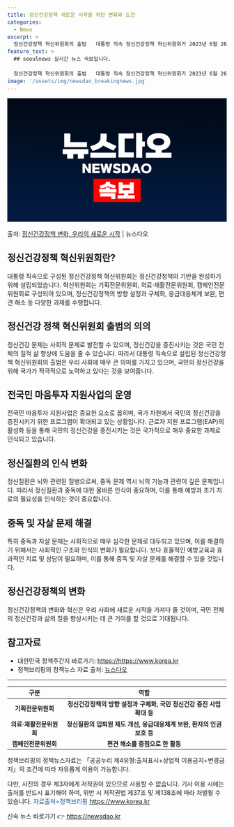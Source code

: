 ```yaml
---
title: 정신건강정책 새로운 시작을 위한 변화와 도전
categories:
  - News
excerpt: >
  정신건강정책 혁신위원회의 출범   대통령 직속 정신건강정책 혁신위원회가 2023년 6월 26일 제1차 회의를…
feature_text: >
  ## seoulnews 실시간 뉴스 속보입니다.

  정신건강정책 혁신위원회의 출범   대통령 직속 정신건강정책 혁신위원회가 2023년 6월 26일 제1차 회의를…
image: '/assets/img/newsdao_breakingnews.jpg'
---
```


![뉴스다오 속보](/assets/img/newsdao_breakingnews.jpg)

<p>출처: <a href="https://newsdao.kr/4697" rel="dofollow">정신건강정책 변화, 우리의 새로운 시작</a> | 뉴스다오</p>

<h2 data-ke-size="size26">정신건강정책 혁신위원회란?</h2>
<p data-ke-size="size16">대통령 직속으로 구성된 정신건강정책 혁신위원회는 정신건강정책의 기반을 완성하기 위해 설립되었습니다. 혁신위원회는 기획전문위원회, 의료·재활전문위원회, 캠페인전문위원회로 구성되어 있으며, 정신건강정책의 방향 설정과 구체화, 응급대응체계 보완, 편견 해소 등 다양한 과제를 수행합니다.</p>

<h2 data-ke-size="size26">정신건강 정책 혁신위원회 출범의 의의</h2>
<p data-ke-size="size16">정신건강 문제는 사회적 문제로 발전할 수 있으며, 정신건강을 증진시키는 것은 국민 전체의 질적 삶 향상에 도움을 줄 수 있습니다. 따라서 대통령 직속으로 설립된 정신건강정책 혁신위원회의 출범은 우리 사회에 매우 큰 의미를 가지고 있으며, 국민의 정신건강을 위해 국가가 적극적으로 노력하고 있다는 것을 보여줍니다.</p>

<h2 data-ke-size="size26">전국민 마음투자 지원사업의 운영</h2>
<p data-ke-size="size16">전국민 마음투자 지원사업은 중요한 요소로 꼽히며, 국가 차원에서 국민의 정신건강을 증진시키기 위한 프로그램이 확대되고 있는 상황입니다. 근로자 지원 프로그램(EAP)의 활성화 등을 통해 국민의 정신건강을 증진시키는 것은 국가적으로 매우 중요한 과제로 인식되고 있습니다.</p>

<h2 data-ke-size="size26">정신질환의 인식 변화</h2>
<p data-ke-size="size16">정신질환은 뇌와 관련된 질병으로써, 중독 문제 역시 뇌의 기능과 관련이 깊은 문제입니다. 따라서 정신질환과 중독에 대한 올바른 인식이 중요하며, 이를 통해 예방과 조기 치료의 필요성을 인식하는 것이 중요합니다.</p>

<h2 data-ke-size="size26">중독 및 자살 문제 해결</h2>
<p data-ke-size="size16">특히 중독과 자살 문제는 사회적으로 매우 심각한 문제로 대두되고 있으며, 이를 해결하기 위해서는 사회적인 구조와 인식의 변화가 필요합니다. 보다 효율적인 예방교육과 효과적인 치료 및 상담이 필요하며, 이를 통해 중독 및 자살 문제를 해결할 수 있을 것입니다.</p>

<h2 data-ke-size="size26">정신건강정책의 변화</h2>
<p data-ke-size="size16">정신건강정책의 변화와 혁신은 우리 사회에 새로운 시작을 가져다 줄 것이며, 국민 전체의 정신건강과 삶의 질을 향상시키는 데 큰 기여를 할 것으로 기대됩니다.</p>

<h2 data-ke-size="size26">참고자료</h2>
<ul>
<li>대한민국 정책주간지 바로가기: <a href="https://https://www.korea.kr">https://https://www.korea.kr</a></li>
<li>정책브리핑의 정책뉴스 자료 출처: <a href="https://newsdao.kr/4697">뉴스다오</a></li>
</ul>
<hr>

<table>
<thead>
<tr>
<th>구분</th>
<th>역할</th>
</tr>
</thead>
<tbody>
<tr>
<td style="text-align: center; height: 17px;"><b>기획전문위원회</b></td>
<td style="text-align: center; height: 17px;"><b>정신건강정책의 방향 설정과 구체화, 국민 정신건강 증진 사업 확대 등</b></td>
</tr>
<tr>
<td style="text-align: center; height: 17px;"><b>의료·재활전문위원회</b></td>
<td style="text-align: center; height: 17px;"><b>정신질환의 입퇴원 제도 개선, 응급대응체계 보완, 환자의 인권 보호 등</b></td>
</tr>
<tr>
<td style="text-align: center; height: 17px;"><b>캠페인전문위원회</b></td>
<td style="text-align: center; height: 17px;"><b>편견 해소를 중점으로 한 활동</b></td>
</tr>
</tbody>
</table>
<p data-ke-size="size16">정책브리핑의 정책뉴스자료는 「공공누리 제4유형:출처표시+상업적 이용금지+변경금지」의 조건에 따라 자유롭게 이용이 가능합니다.</p>
<p data-ke-size="size16">다만, 사진의 경우 제3자에게 저작권이 있으므로 사용할 수 없습니다. 기사 이용 시에는 출처를 반드시 표기해야 하며, 위반 시 저작권법 제37조 및 제138조에 따라 처벌될 수 있습니다. <span style="color: #1a5490;">자료출처=정책브리핑 <a href="https://https://www.korea.kr/">https://www.korea.kr</a></span></p> 

신속 뉴스 바로가기 👉 <a href="https://newsdao.kr" rel="dofollow">https://newsdao.kr</a>


